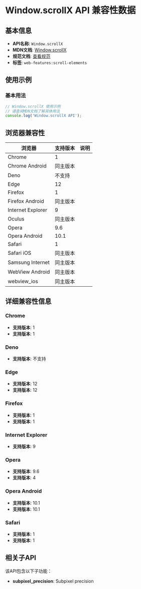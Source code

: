 # Window.scrollX API 兼容性数据

## 基本信息

- **API名称**: `Window.scrollX`
- **MDN文档**: [Window.scrollX](https://developer.mozilla.org/docs/Web/API/Window/scrollX)
- **规范文档**: [查看规范](https://drafts.csswg.org/cssom-view/#dom-window-scrollx)
- **标签**: `web-features:scroll-elements`

## 使用示例

### 基本用法

```javascript
// Window.scrollX 使用示例
// 请查阅MDN文档了解具体用法
console.log('Window.scrollX API');
```

## 浏览器兼容性

| 浏览器 | 支持版本 | 说明 |
|--------|----------|------|
| Chrome | 1 |  |
| Chrome Android | 同主版本 |  |
| Deno | 不支持 |  |
| Edge | 12 |  |
| Firefox | 1 |  |
| Firefox Android | 同主版本 |  |
| Internet Explorer | 9 |  |
| Oculus | 同主版本 |  |
| Opera | 9.6 |  |
| Opera Android | 10.1 |  |
| Safari | 1 |  |
| Safari iOS | 同主版本 |  |
| Samsung Internet | 同主版本 |  |
| WebView Android | 同主版本 |  |
| webview_ios | 同主版本 |  |

## 详细兼容性信息

### Chrome

- **支持版本**: 1
- **支持版本**: 1

### Deno

- **支持版本**: 不支持

### Edge

- **支持版本**: 12
- **支持版本**: 12

### Firefox

- **支持版本**: 1
- **支持版本**: 1

### Internet Explorer

- **支持版本**: 9

### Opera

- **支持版本**: 9.6
- **支持版本**: 4

### Opera Android

- **支持版本**: 10.1
- **支持版本**: 10.1

### Safari

- **支持版本**: 1
- **支持版本**: 1

## 相关子API

该API包含以下子功能：

- **subpixel_precision**: Subpixel precision

